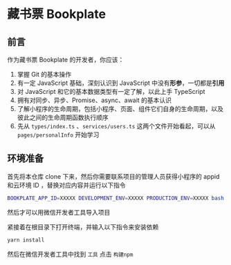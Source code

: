 # 藏书票 Bookplate

## 前言

作为藏书票 Bookplate 的开发者，你应该：

1. 掌握 Git 的基本操作
2. 有一定 JavaScript 基础，深刻认识到 JavaScript 中没有**形参**，一切都是**引用**
3. 对 JavaScript 和它的基本数据类型有一定了解，以此上手 TypeScript
4. 拥有对同步、异步、Promise、async、await 的基本认识
5. 了解小程序的生命周期，包括小程序、页面、组件它们自身的生命周期，以及彼此之间的生命周期函数执行顺序
7. 先从 `types/index.ts` 、`services/users.ts` 这两个文件开始看起，可以从 `pages/personalInfo` 开始学习

## 环境准备

首先将本仓库 clone 下来，然后你需要联系项目的管理人员获得小程序的 appid 和云环境 ID ，替换对应内容并运行以下指令

```bash
BOOKPLATE_APP_ID=XXXXX DEVELOPMENT_ENV=XXXXX PRODUCTION_ENV=XXXXX bash init.sh
```

然后才可以用微信开发者工具导入项目

紧接着在根目录下打开终端，并输入以下指令来安装依赖

```bash
yarn install
```

然后在微信开发者工具中找到 `工具` 点击 `构建npm` 

